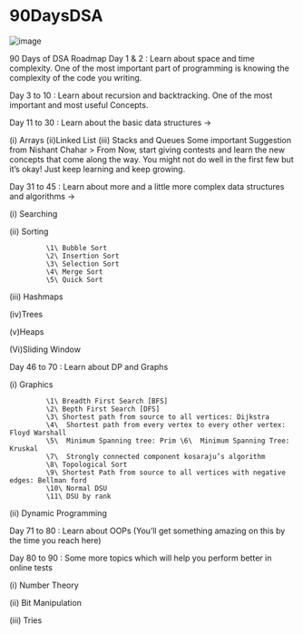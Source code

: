 # 90DaysDSA

![image](https://user-images.githubusercontent.com/74047745/144094578-5959ce8f-a26d-41af-99a7-2140ba0684dc.png)


90 Days of DSA Roadmap 
Day 1 & 2 : Learn about space and time complexity. One of the most important part of programming is knowing the complexity of the code you writing.

Day 3 to 10 : Learn about recursion and backtracking. One of the most important and most useful Concepts.

Day 11 to 30 : Learn about the basic data structures ->

(i) Arrays
(ii)Linked List
(iii) Stacks and Queues
Some important Suggestion from Nishant Chahar > From Now, start giving contests and learn the new concepts that come along the way. You might not do well in the first few but it’s okay! Just keep learning and keep growing.

Day 31 to 45 : Learn about more and a little more complex data structures and algorithms ->

(i) Searching

(ii) Sorting 

             \1\ Bubble Sort
             \2\ Insertion Sort
             \3\ Selection Sort
             \4\ Merge Sort
             \5\ Quick Sort
(iii) Hashmaps

(iv)Trees

(v)Heaps

(Vi)Sliding Window

Day 46 to 70 : Learn about DP and Graphs 

(i) Graphics 

             \1\ Breadth First Search [BFS]  
             \2\ Bepth First Search [DFS] 
             \3\ Shortest path from source to all vertices: Dijkstra 
             \4\  Shortest path from every vertex to every other vertex: Floyd Warshall 
             \5\  Minimum Spanning tree: Prim \6\  Minimum Spanning Tree: Kruskal  
             \7\  Strongly connected component kosaraju’s algorithm 
             \8\ Topological Sort  
             \9\ Shortest Path from source to all vertices with negative edges: Bellman ford   
             \10\ Normal DSU   
             \11\ DSU by rank
(ii) Dynamic Programming

Day 71 to 80 : Learn about OOPs (You’ll get something amazing on this by the time you reach here)

Day 80 to 90 : Some more topics which will help you perform better in online tests

(i) Number Theory

(ii) Bit Manipulation

(iii) Tries
